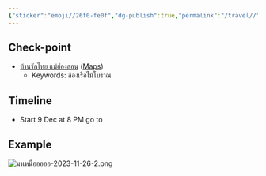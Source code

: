 ```yaml
---
{"sticker":"emoji//26f0-fe0f","dg-publish":true,"permalink":"/travel//","dgPassFrontmatter":true}
---
```



## Check-point
- [บ้านรักไทย แม่ฮ่องสอน](https://www.sanook.com/travel/1435997/) ([Maps](https://maps.app.goo.gl/uZT9F3UnPpWavPgs8))
	- Keywords: ล่องเรือไม้โบราณ
## Timeline
- Start 9 Dec at 8 PM go to 
## Example
![มาเหนือออออ-2023-11-26-2.png](/img/user/Attachments/%E0%B8%A1%E0%B8%B2%E0%B9%80%E0%B8%AB%E0%B8%99%E0%B8%B7%E0%B8%AD%E0%B8%AD%E0%B8%AD%E0%B8%AD%E0%B8%AD-2023-11-26-2.png)